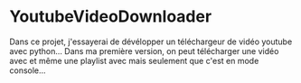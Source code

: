 # YoutubeVideoDownloader
Dans ce projet, j'essayerai de dévélopper un téléchargeur de vidéo youtube avec python... Dans ma première version, on peut télécharger une vidéo avec et même une playlist avec mais seulement que c'est en mode console...
